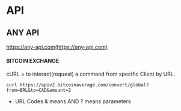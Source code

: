 # API


## ANY API
https://any-api.com(https://any-api.com) 

#### BITCOIN EXCHANGE
cURL = to interact(request) a command from specific Client by URL.

````
curl https://apiv2.bitcoinaverage.com/convert/global?from=BRL&to=CAD&amount=2
````

* URL Codes
& means AND
? means parameters
